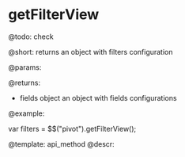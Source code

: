 getFilterView
=============


@todo:
	check

@short:
	returns an object with filters configuration

@params:

@returns: 

- fields		object			an object with fields configurations



@example:

var filters = $$("pivot").getFilterView();

@template:	api_method
@descr:

